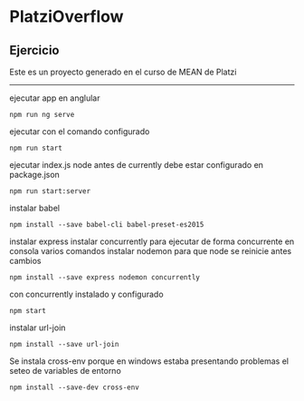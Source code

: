 # PlatziOverflow

## Ejercicio

Este es un proyecto generado en el curso de MEAN de Platzi

------

ejecutar app en anglular

`npm run ng serve`

ejecutar con el comando configurado

`npm run start`

ejecutar index.js node antes de currently
debe estar configurado en package.json

`npm run start:server`

instalar babel

`npm install --save babel-cli babel-preset-es2015`

instalar express
instalar concurrently para ejecutar de forma concurrente en consola varios comandos
instalar nodemon para que node se reinicie antes cambios

`npm install --save express nodemon concurrently`

con concurrently instalado y configurado

`npm start`

instalar url-join

`npm install --save url-join`

Se instala cross-env porque en windows estaba presentando problemas el seteo de variables de entorno

`npm install --save-dev cross-env`
